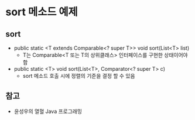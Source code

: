 # sort 메소드 예제

## sort
- public static <T extends Comparable\<? super T>> void sort(List\<T> list)
  - T는 Comparable\<T 또는 T의 상위클래스> 인터페이스를 구현한 상태이어야 함
- public static \<T> void sort(List\<T>, Comparator<? super T> c)
  - sort 메소드 호출 시에 정렬의 기준을 결정 할 수 있음

## 참고
- 윤성우의 열혈 Java 프로그래밍